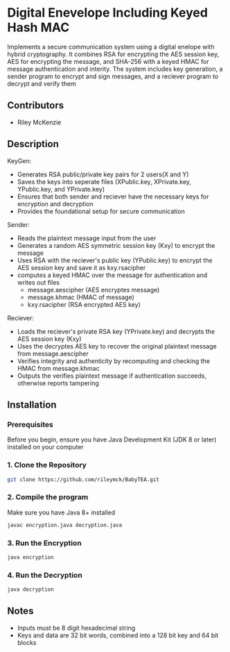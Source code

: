# Digital Enevelope Including Keyed Hash MAC

Implements a secure communication system using a digital enelope with hybrid cryptography. It combines RSA for encrypting the AES session key, AES for encrypting the message, and SHA-256 with a keyed HMAC for message authentication and interity. The system includes key generation, a sender program to encrypt and sign messages, and a reciever program to decrypt and verify them


## Contributors

- Riley McKenzie

## Description

KeyGen:

- Generates RSA public/private key pairs for 2 users(X and Y)
- Saves the keys into seperate files (XPublic.key, XPrivate.key, YPublic.key, and YPrivate.key)
- Ensures that both sender and reciever have the necessary keys for encryption and decryption 
- Provides the foundational setup for secure communication

Sender:

- Reads the plaintext message input from the user
- Generates a random AES symmetric session key (Kxy) to encrypt the message 
- Uses RSA with the reciever's public key (YPublic.key) to encrypt the AES session key and save it as kxy.rsacipher
- computes a keyed HMAC over the message for authentication and writes out files
  * message.aescipher (AES encryptes message)
  * message.khmac (HMAC of message)
  * kxy.rsacipher (RSA encrypted AES key)

Reciever:

- Loads the reciever's private RSA key (YPrivate.key) and decrypts the AES session key (Kxy)
- Uses the decryptes AES key to recover the original plaintext message from message.aescipher
- Verifies integrity and authenticity by recomputing and checking the HMAC from message.khmac
- Outputs the verifies plaintext message if authentication succeeds, otherwise reports tampering


## Installation

### Prerequisites
Before you begin, ensure you have Java Development Kit (JDK 8 or later) installed on your computer

### 1. Clone the Repository
```bash
git clone https://github.com/rileymck/BabyTEA.git

```

### 2. Compile the program
Make sure you have Java 8+ installed
``` bash
javac encryption.java decryption.java
```

### 3. Run the Encryption
``` bash
java encryption
```

### 4. Run the Decryption
``` bash 
java decryption
```

## Notes
- Inputs must be 8 digit hexadecimal string
- Keys and data are 32 bit words, combined into a 128 bit key and 64 bit blocks
